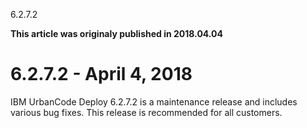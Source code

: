 





6.2.7.2

**This article was originaly published in 2018.04.04**


6.2.7.2 - April 4, 2018
=======================




IBM UrbanCode Deploy 6.2.7.2 is a maintenance release and includes various bug fixes. This release is recommended for all customers.




